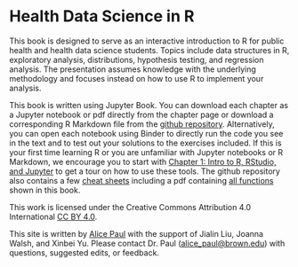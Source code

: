 # Health Data Science in R

This book is designed to serve as an interactive introduction to R for public health and health data science students. Topics include data structures in R, exploratory analysis, distributions, hypothesis testing, and regression analysis. The presentation assumes knowledge with the underlying methodology and focuses instead on how to use R to implement your analysis.  

This book is written using Jupyter Book. You can download each chapter as a Jupyter notebook or pdf directly from the chapter page or download a corresponding R Markdown file from the [github repository](https://github.com/alicepaul/health-data-science-in-r). Alternatively, you can open each notebook using Binder to directly run the code you see in the text and to test out your solutions to the exercises included. If this is your first time learning R or you are unfamiliar with Jupyter notebooks or R Markdown, we encourage you to start with [Chapter 1: Intro to R, RStudio, and Jupyter](book/1_intro_to_r) to get a tour on how to use these tools. The github repository also contains a few [cheat sheets](https://github.com/alicepaul/health-data-science-in-r/tree/main/book/docs) including a pdf containing [all functions](https://github.com/alicepaul/health-data-science-in-r/blob/main/book/docs/functions_cheat_sheet.pdf) shown in this book.

This work is licensed under the Creative Commons Attribution 4.0 International [CC BY 4.0](https://creativecommons.org/licenses/by/4.0/).   

This site is written by [Alice Paul](https://alicepaul.github.io/) with the support of Jialin Liu, Joanna Walsh, and Xinbei Yu. Please contact Dr. Paul (alice_paul@brown.edu) with questions, suggested edits, or feedback.
